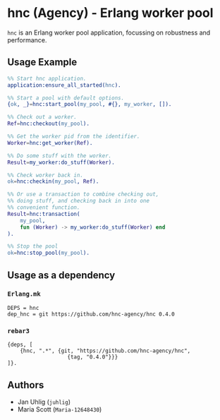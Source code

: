 # hnc (Agency) - Erlang worker pool

`hnc` is an Erlang worker pool application,
focussing on robustness and performance.

## Usage Example

```erlang
%% Start hnc application.
application:ensure_all_started(hnc).

%% Start a pool with default options.
{ok, _}=hnc:start_pool(my_pool, #{}, my_worker, []).

%% Check out a worker.
Ref=hnc:checkout(my_pool).

%% Get the worker pid from the identifier.
Worker=hnc:get_worker(Ref).

%% Do some stuff with the worker.
Result=my_worker:do_stuff(Worker).

%% Check worker back in.
ok=hnc:checkin(my_pool, Ref).

%% Or use a transaction to combine checking out,
%% doing stuff, and checking back in into one
%% convenient function.
Result=hnc:transaction(
    my_pool,
    fun (Worker) -> my_worker:do_stuff(Worker) end
).

%% Stop the pool
ok=hnc:stop_pool(my_pool).
```

## Usage as a dependency

### `Erlang.mk`

```
DEPS = hnc
dep_hnc = git https://github.com/hnc-agency/hnc 0.4.0
```

### `rebar3`

```
{deps, [
    {hnc, ".*", {git, "https://github.com/hnc-agency/hnc",
                   {tag, "0.4.0"}}}
]}.
```

## Authors

* Jan Uhlig (`juhlig`)
* Maria Scott (`Maria-12648430`)
